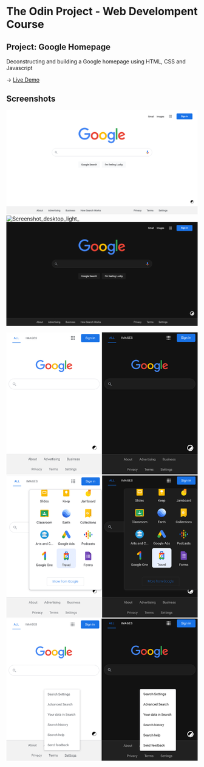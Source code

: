 <p align="center"><img width="60" src"https://www.theodinproject.com/assets/odin-logo-bd86cf893a3de1f1daceabc1377f58669776616a91ab70c601fd5c16a4686468.svg"></p>

# The Odin Project \- Web Develompent Course 

## Project: Google Homepage
Deconstructing and building a Google homepage using HTML, CSS and Javascript

-> [Live Demo](https://davidtrikic.github.io/google-homepage/)

## Screenshots

![Screenshot_desktop_light_1](screenshots/Screenshot_desktop_light_1.png)
![Screenshot_desktop_light_](screenshots/Screenshot_desktop_light_.png)
![Screenshot_desktop_dark_1](screenshots/Screenshot_desktop_dark_1.png)

![Screenshot_mobile_1](screenshots/Screenshot_mobile_1.png)
![Screenshot_mobile_2](screenshots/Screenshot_mobile_2.png)
![Screenshot_mobile_3](screenshots/Screenshot_mobile_3.png)


